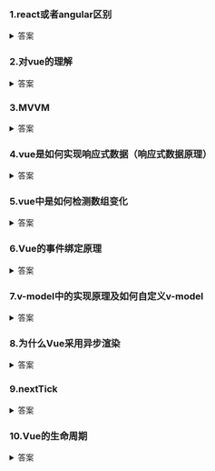 ### 1.react或者angular区别
<details>
<summary>答案</summary>
<pre><code>
Vue 借鉴了 angular 的模板和数据绑定技术，又借鉴了 react 的组件化和虚拟 DOM 技术。
</code></pre>
</details>

### 2.对vue的理解
<details>
<summary>答案</summary>
<pre><code>
关键点： 渐进式 JavaScript 框架、核心库加插件、动态创建用户界面（异步获取后台数据，数据展示在界面）
特点：   MVVM 模式；代码简洁体积小，运行效率高，适合移动PC端开发；本身只关注 UI （和 react 相似），可以轻松引入  Vue 插件或其他的第三方库进行开发。
</code></pre>
</details>

### 3.MVVM
<details>
<summary>答案</summary>
<pre><code>
全称： Model-View-ViewModel,Model 表示数据模型层。 view 表示视图层， ViewModel 是 View 和 Model 层的桥梁，数据绑定到 viewModel 层并自动渲染到页面中，视图变化通知 viewModel 层更新数据。
</code></pre>
</details>

### 4.vue是如何实现响应式数据（响应式数据原理）
<details>
<summary>答案</summary>
<pre><code>
Vue2： Object.defineProperty 重新定义 data 中所有的属性， Object.defineProperty 可以使数据的获取与设置增加一个拦截的功能，拦截属性的获取，进行依赖收集。拦截属性的更新操作，进行通知。
具体的过程：首先Vue使用 initData 初始化用户传入的参数，然后使用  new Observer 对数据进行观测，如果数据是一个对象类型就会调用 this.walk（value） 对对象进行处理，内部使用  defineeReactive  循环对象属性定义响应式变化，核心就是使用 Object.defineProperty 重新定义数据。
</code></pre>
</details>

### 5.vue中是如何检测数组变化
<details>
<summary>答案</summary>
<pre><code>
数组就是使用 object.defineProperty 重新定义数组的每一项，那能引起数组变化的方法我们都是知道的， pop 、 push 、 shift 、 unshift 、 splice 、 sort 、 reverse 这七种，只要这些方法执行改了数组内容，我就更新内容就好了
1.是用来函数劫持的方式，重写了数组方法，具体呢就是更改了数组的原型，更改成自己的，用户调数组的一些方法的时候，走的就是自己的方法，然后通知视图去更新。
2.数组里每一项可能是对象，那么我就是会对数组的每一项进行观测，（且只有数组里的对象才能进行观测，观测过的也不会进行观测

vue3：改用 proxy ，可直接监听对象数组的变化。
</code></pre>
</details>

### 6.Vue的事件绑定原理
<details>
    <summary>答案</summary>
    <pre><code>
   1. 原生 DOM 的绑定：Vue在创建真实DOM时会调用 createElm ，默认会调用 invokeCreateHooks 。会遍历当前平台下相对的属性处理代码，其中就有 updateDOMListeners 方法，内部会传入 add（） 方法
   2.组件绑定事件，原生事件，自定义事件；组件绑定之间是通过Vue中自定义的 $on 方法实现的。
   可以理解为：组件的 nativeOnOn 等价于 普通元素on 组件的on会单独处理）
    </code></pre>
</details>

### 7.v-model中的实现原理及如何自定义v-model
<details>
    <summary>答案</summary>
    <pre><code>
    v-model 可以看成是 value+input 方法的语法糖（组件）。原生的 v-model ，会根据标签的不同生成不同的事件与属性。解析一个指令来。
    自定义：自己写 model 属性，里面放上 prop 和 event
    </code></pre>
</details>

### 8.为什么Vue采用异步渲染
<details>
    <summary>答案</summary>
    <pre><code>
    Vue 是组件级更新，如果不采用异步更新，那么每次更新数据都会对当前组件进行重新渲染，所以为了性能， Vue 会在本轮数据更新后，在异步更新视图。核心思想 nextTick 。
    dep.notify（） 通知 watcher进行更新， subs[i].update 依次调用 watcher 的 update ， queueWatcher 将watcher 去重放入队列， nextTick（ flushSchedulerQueue ）在下一tick中刷新watcher队列（异步）。
    </code></pre>
</details>

### 9.nextTick
<details>
    <summary>答案</summary>
    <pre><code>
    异步方法，异步渲染最后一步，与JS事件循环联系紧密。主要使用了宏任务微任务（setTimeout、promise那些），定义了一个异步方法，多次调用nextTick会将方法存入队列，通过异步方法清空当前队列。
    </code></pre>
</details>

### 10.Vue的生命周期
<details>
    <summary>答案</summary>
    <pre><code>
   
    </code></pre>
</details>